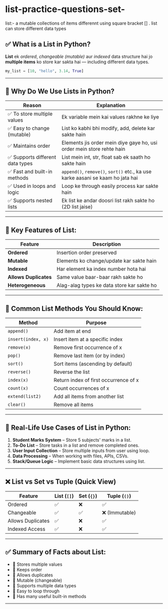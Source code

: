 # list-practice-questions-set-
list:- a mutable collections of items differennt using square bracket [] . list can store different data types



## ✅ **What is a List in Python?**

**List** ek *ordered*, *changeable (mutable)* aur *indexed* data structure hai jo **multiple items** ko store kar sakta hai ― including different data types.

```python
my_list = [10, "hello", 3.14, True]
```

---

## 📌 **Why Do We Use Lists in Python?**

| Reason                          | Explanation                                                                    |
| ------------------------------- | ------------------------------------------------------------------------------ |
| ✅ To store multiple values      | Ek variable mein kai values rakhne ke liye                                     |
| ✅ Easy to change (mutable)      | List ko kabhi bhi modify, add, delete kar sakte hain                           |
| ✅ Maintains order               | Elements jis order mein diye gaye ho, usi order mein store rehte hain          |
| ✅ Supports different data types | List mein int, str, float sab ek saath ho sakte hain                           |
| ✅ Fast and built-in methods     | `append()`, `remove()`, `sort()` etc., ka use karke aasani se kaam ho jata hai |
| ✅ Used in loops and logic       | Loop ke through easily process kar sakte hain                                  |
| ✅ Supports nested lists         | Ek list ke andar doosri list rakh sakte ho (2D list jaise)                     |

---

## 🔹 **Key Features of List:**

| Feature               | Description                                |
| --------------------- | ------------------------------------------ |
| **Ordered**           | Insertion order preserved                  |
| **Mutable**           | Elements ko change/update kar sakte hain   |
| **Indexed**           | Har element ka index number hota hai       |
| **Allows Duplicates** | Same value baar-baar rakh sakte ho         |
| **Heterogeneous**     | Alag-alag types ke data store kar sakte ho |

---

## 🔧 **Common List Methods You Should Know:**

| Method             | Purpose                               |
| ------------------ | ------------------------------------- |
| `append()`         | Add item at end                       |
| `insert(index, x)` | Insert item at a specific index       |
| `remove(x)`        | Remove first occurrence of x          |
| `pop()`            | Remove last item (or by index)        |
| `sort()`           | Sort items (ascending by default)     |
| `reverse()`        | Reverse the list                      |
| `index(x)`         | Return index of first occurrence of x |
| `count(x)`         | Count occurrences of x                |
| `extend(list2)`    | Add all items from another list       |
| `clear()`          | Remove all items                      |

---

## 🧠 **Real-Life Use Cases of List in Python:**

1. **Student Marks System** – Store 5 subjects' marks in a list.
2. **To-Do List** – Store tasks in a list and remove completed ones.
3. **User Input Collection** – Store multiple inputs from user using loop.
4. **Data Processing** – When working with files, APIs, CSVs.
5. **Stack/Queue Logic** – Implement basic data structures using list.

---

## ❌ List vs Set vs Tuple (Quick View)

| Feature           | List (`[]`) | Set (`{}`) | Tuple (`()`)  |
| ----------------- | ----------- | ---------- | ------------- |
| Ordered           | ✅           | ❌          | ✅             |
| Changeable        | ✅           | ✅          | ❌ (Immutable) |
| Allows Duplicates | ✅           | ❌          | ✅             |
| Indexed Access    | ✅           | ❌          | ✅             |

---

## ✅ Summary of Facts about List:

* 🔹 Stores multiple values
* 🔹 Keeps order
* 🔹 Allows duplicates
* 🔹 Mutable (changeable)
* 🔹 Supports multiple data types
* 🔹 Easy to loop through
* 🔹 Has many useful built-in methods

---


